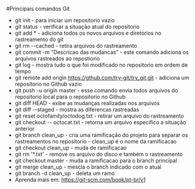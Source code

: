 #Principais comandos Git

- git init - para iniciar um repositorio vazio
- git status - verificar a situação atual do repositorio
- git add * - adiciona todos os novos arquivos e diretorios no rastreamento do git
- git rm --cached <file> - retira arquivos do rastreamento
- git commit -m "Descricao das mudancas" - este comando adiciona os arquivos rastreados ao repostiorio
- git log - mostra tudo o que foi modificado no repositorio em ordem de tempo
- git remote add origin https://gthub.com/try-git/try_git.git - adiciona um repositorio no Github vazio
- git push -u origin master - esse comando envia todos arquivos do repositorio local para o repositorio no Github
- git diff HEAD - exibe as mudanças realizadas nos arquivos
- git diff --staged - mostra as diferencas rastreadas
- git reset octofamily/octodog.txt - retirar um arquivo do rastreamento
- git checkout -- octocat.txt - retorna um arquivo especifico a situação anterior
- git branch clean_up - cria uma ramificação do projeto para separar os rastreamentos no repositorio - clean_up é o nome da ramificacao
- git checkout clean_up - muda de ramificacao
- git rm '*.txt' - remove os arquivo do disco e também o rastreamento
- git checkout master - muda a ramificacao para o branch principal
- git merge clean_up - mescla o branch indicado com o atual
- git branch -d clean_up - deleta um ramo
- Aprenda mais em: https://git-scm.com/book/pt-br/v1
